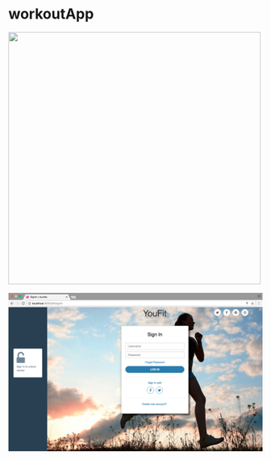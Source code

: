 # workoutApp

<img src=https://raw.github.com/drew-marchione/workoutApp/images/signIn.png width="500" height="500">

![Screenshot](./images/signIn.png)
